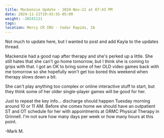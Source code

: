 ```yaml
---
title: Mackenzie Update - 2024-Nov-21 at 07:43 PM
date: 2024-11-21T19:43:55-05:00
weight: -20241121
tags:
location: Mercy CR IRU - Cedar Rapids, IA
---
```


Not much to update here, but I wanted to post and add Kayla to the updates thread.  

Mackenzie had a good nap after therapy and she's perked up a little.  She still hates that she can't go home tomorrow, but I think she is coming to grips with that.  I got an OK to bring some of her OLD video games back with me tomorrow so she hopefully won't get too bored this weekend when therapy slows down a bit.  

She can't play anything too complex or online interactive stuff to start, but they think some of her older single-player games will be good for her.

Just to repeat the key info... discharge should happen Tuesday morning around 10 or 11 AM.   Before she comes home we should have an outpatient ST and OT schedule for her with appointments at GRMC Physical Therapy in Grinnell.  I'm not sure how many days per week or how many hours at this point.

-Mark M.